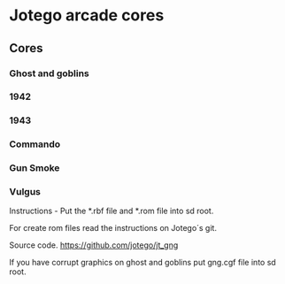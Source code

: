 # Jotego arcade cores

 ## Cores

  ### Ghost and goblins
  ### 1942
  ### 1943
  ### Commando
  ### Gun Smoke
  ### Vulgus

Instructions - Put the *.rbf file and *.rom file into sd root.

For create rom files read the instructions on Jotego´s git.

Source code. 
https://github.com/jotego/jt_gng

If you have corrupt graphics on ghost and goblins put gng.cgf file into sd root.
